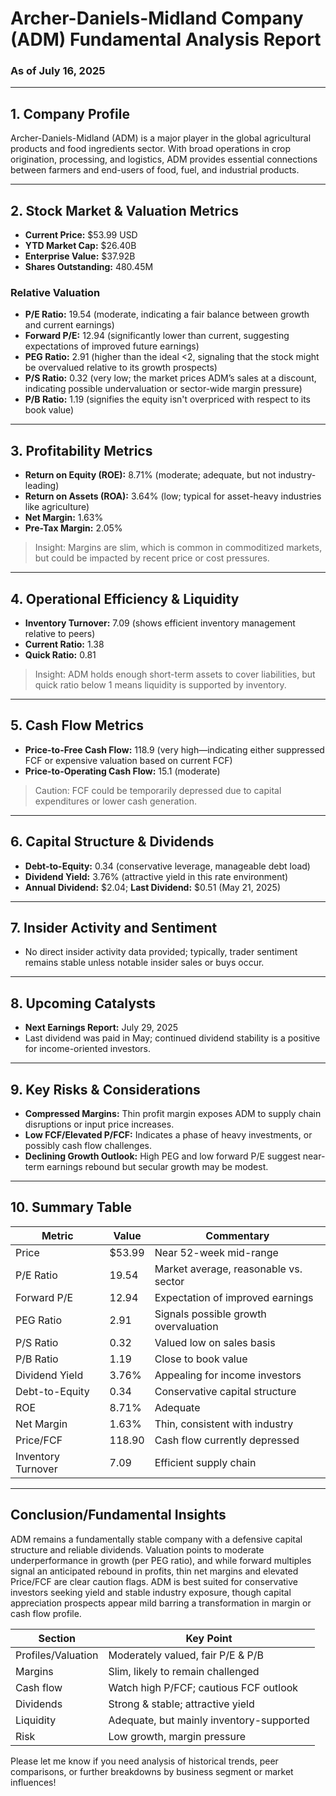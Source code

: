 # Archer-Daniels-Midland Company (ADM) Fundamental Analysis Report  
### As of July 16, 2025

---

## 1. Company Profile
Archer-Daniels-Midland (ADM) is a major player in the global agricultural products and food ingredients sector. With broad operations in crop origination, processing, and logistics, ADM provides essential connections between farmers and end-users of food, fuel, and industrial products.

---

## 2. Stock Market & Valuation Metrics
- **Current Price:** $53.99 USD  
- **YTD Market Cap:** $26.40B
- **Enterprise Value:** $37.92B
- **Shares Outstanding:** 480.45M

### Relative Valuation  
- **P/E Ratio:** 19.54 (moderate, indicating a fair balance between growth and current earnings)
- **Forward P/E:** 12.94 (significantly lower than current, suggesting expectations of improved future earnings)
- **PEG Ratio:** 2.91 (higher than the ideal <2, signaling that the stock might be overvalued relative to its growth prospects)
- **P/S Ratio:** 0.32 (very low; the market prices ADM’s sales at a discount, indicating possible undervaluation or sector-wide margin pressure)
- **P/B Ratio:** 1.19 (signifies the equity isn't overpriced with respect to its book value)

---

## 3. Profitability Metrics
- **Return on Equity (ROE):** 8.71% (moderate; adequate, but not industry-leading)
- **Return on Assets (ROA):** 3.64% (low; typical for asset-heavy industries like agriculture)
- **Net Margin:** 1.63% 
- **Pre-Tax Margin:** 2.05%
> Insight: Margins are slim, which is common in commoditized markets, but could be impacted by recent price or cost pressures.

---

## 4. Operational Efficiency & Liquidity
- **Inventory Turnover:** 7.09 (shows efficient inventory management relative to peers)
- **Current Ratio:** 1.38  
- **Quick Ratio:** 0.81
> Insight: ADM holds enough short-term assets to cover liabilities, but quick ratio below 1 means liquidity is supported by inventory.

---

## 5. Cash Flow Metrics
- **Price-to-Free Cash Flow:** 118.9 (very high—indicating either suppressed FCF or expensive valuation based on current FCF)
- **Price-to-Operating Cash Flow:** 15.1 (moderate)
> Caution: FCF could be temporarily depressed due to capital expenditures or lower cash generation.

---

## 6. Capital Structure & Dividends
- **Debt-to-Equity:** 0.34 (conservative leverage, manageable debt load)
- **Dividend Yield:** 3.76% (attractive yield in this rate environment)
- **Annual Dividend:** $2.04; **Last Dividend:** $0.51 (May 21, 2025)

---

## 7. Insider Activity and Sentiment
- No direct insider activity data provided; typically, trader sentiment remains stable unless notable insider sales or buys occur.

---

## 8. Upcoming Catalysts
- **Next Earnings Report:** July 29, 2025
- Last dividend was paid in May; continued dividend stability is a positive for income-oriented investors.

---

## 9. Key Risks & Considerations
- **Compressed Margins:** Thin profit margin exposes ADM to supply chain disruptions or input price increases.
- **Low FCF/Elevated P/FCF:** Indicates a phase of heavy investments, or possibly cash flow challenges.
- **Declining Growth Outlook:** High PEG and low forward P/E suggest near-term earnings rebound but secular growth may be modest.

---

## 10. Summary Table

| Metric                        | Value             | Commentary                                 |
|-------------------------------|-------------------|--------------------------------------------|
| Price                         | $53.99            | Near 52-week mid-range                     |
| P/E Ratio                     | 19.54             | Market average, reasonable vs. sector      |
| Forward P/E                   | 12.94             | Expectation of improved earnings           |
| PEG Ratio                     | 2.91              | Signals possible growth overvaluation      |
| P/S Ratio                     | 0.32              | Valued low on sales basis                  |
| P/B Ratio                     | 1.19              | Close to book value                        |
| Dividend Yield                | 3.76%             | Appealing for income investors             |
| Debt-to-Equity                | 0.34              | Conservative capital structure             |
| ROE                           | 8.71%             | Adequate                                   |
| Net Margin                    | 1.63%             | Thin, consistent with industry             |
| Price/FCF                     | 118.90            | Cash flow currently depressed              |
| Inventory Turnover            | 7.09              | Efficient supply chain                     |

---

## Conclusion/Fundamental Insights

ADM remains a fundamentally stable company with a defensive capital structure and reliable dividends. Valuation points to moderate underperformance in growth (per PEG ratio), and while forward multiples signal an anticipated rebound in profits, thin net margins and elevated Price/FCF are clear caution flags. ADM is best suited for conservative investors seeking yield and stable industry exposure, though capital appreciation prospects appear mild barring a transformation in margin or cash flow profile.

| Section                     | Key Point                               |
|-----------------------------|-----------------------------------------|
| Profiles/Valuation          | Moderately valued, fair P/E & P/B       |
| Margins                     | Slim, likely to remain challenged       |
| Cash flow                   | Watch high P/FCF; cautious FCF outlook  |
| Dividends                   | Strong & stable; attractive yield       |
| Liquidity                   | Adequate, but mainly inventory-supported|
| Risk                        | Low growth, margin pressure             |

Please let me know if you need analysis of historical trends, peer comparisons, or further breakdowns by business segment or market influences!